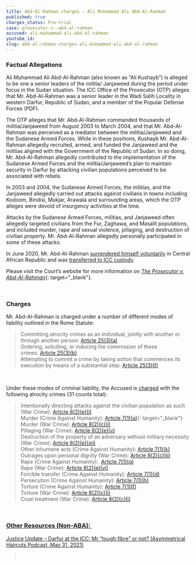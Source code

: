 ```yaml
---
title: Abd-Al-Rahman charges - Ali Muhammad Ali Abd-Al-Rahman
published: true
charges_status: Pre-trial
case: prosecutor-v--abd-al-rahman
accused: ali-muhammad-ali-abd-al-rahman
youtube_id:
slug: abd-al-rahman-charges-ali-muhammad-ali-abd-al-rahman
---
```


### Factual Allegations

Ali Muhammad Ali Abd-Al-Rahman (also known as “Ali Kushayb”) is alleged to be one a senior leaders of the militia/ Janjaweed during the period under focus in the Sudan situation. The ICC Office of the Prosecutor (OTP) alleges that Mr. Abd-Al-Rahman was a senior leader in the Wadi Salih Locality in western Darfur, Republic of Sudan, and a member of the Popular Defense Forces (PDF).

The OTP alleges that Mr. Abd-Al-Rahman commanded thousands of militia/Janjaweed from August 2003 to March 2004, and that Mr. Abd-Al-Rahman was perceived as a mediator between the militia/Janjaweed and the Sudanese Armed Forces. While in these positions, Kushayb Mr. Abd-Al-Rahman allegedly recruited, armed, and funded the Janjaweed and the militias aligned with the Government of the Republic of Sudan. In so doing, Mr. Abd-Al-Rahman allegedly contributed to the implementation of the Sudanese Armed Forces and the militia/Janjaweed’s plan to maintain security in Darfur by attacking civilian populations perceived to be associated with rebels.

In 2003 and 2004, the Sudanese Armed Forces, the militias, and the Janjaweed allegedly carried out attacks against civilians in towns including Kodoom, Bindisi, Mukjar, Arawala and surrounding areas, which the OTP alleges were devoid of insurgency activities at the time.

Attacks by the Sudanese Armed Forces, militias, and Janjaweed often allegedly targeted civilians from the Fur, Zaghawa, and Masalit populations, and included murder, rape and sexual violence, pillaging, and destruction of civilian property. Mr. Abd-Al-Rahman allegedly personally participated in some of these attacks.

In June 2020, Mr. Abd-Al-Rahman [surrendered himself voluntarily](https://news.un.org/en/story/2020/06/1065992) in Central African Republic and was [transferred to ICC custody](https://www.icc-cpi.int/Pages/item.aspx?name=PR1525).

Please visit the Court’s website for more information on&nbsp;[*The Prosecutor v. Abd-Al-Rahman*](https://www.icc-cpi.int/darfur/abd-al-rahman){: target="_blank"}.

&nbsp;

### Charges

Mr. Abd-Al-Rahman is charged under a number of different modes of liability outlined in the Rome Statute:

> Committing atrocity crimes as an individual, jointly with another or through another person:&nbsp;[Article 25(3)(a)](https://cilrap-lexsitus.org/clicc/25-3-a/25-3-a-co-perpetration)<br>Ordering, soliciting, or inducing the commission of these crimes:&nbsp;[Article 25(3)(b)](https://cilrap-lexsitus.org/clicc/25-3-b/25-3-b)<br>Attempting to commit a crime by taking action that commences its execution by means of a substantial step: [Article 25(3)(f)](https://cilrap-lexsitus.org/clicc/25-3-f/25-3-f)

&nbsp;

Under these modes of criminal liability, the Accused is [charged](https://www.icc-cpi.int/Pages/record.aspx?docNo=ICC-02/05-01/20-433-Corr) with the following atrocity crimes (31 counts total):

> Intentionally directing attacks against the civilian population as such (War Crime): [Article 8(2)(e)(i)](https://cilrap-lexsitus.org/clicc/8-2-e-i/8-2-e-i)<br>Murder (Crime Against Humanity): [Article 7(1)(a)](http://www.casematrixnetwork.org/cmn-knowledge-hub/klamberg-commentary/elements-of-crime/#c2286){: target="_blank"}<br>Murder (War Crime): [Article 8(2)(c)(i)](https://cilrap-lexsitus.org/clicc/8-2-c-i-5/8-2-c-i-5)<br>Pillaging (War Crime): [Article 8(2)(e)(v)](https://cilrap-lexsitus.org/clicc/8-2-e-v/8-2-e-v)<br>Destruction of the property of an adversary without military necessity (War Crime): [Article 8(2)(e)(xii)](https://cilrap-lexsitus.org/clicc/8-2-e-xii/8-2-e-xii)<br>Other inhumane acts (Crime Against Humanity): [Article 7(1)(k)](https://cilrap-lexsitus.org/clicc/7-1-k/7-1-k)<br>Outrages upon personal dignity (War Crime): [Article 8(2)(c)(ii)](https://cilrap-lexsitus.org/clicc/8-2-c-ii/8-2-c-ii)<br>Rape (Crime Against Humanity): &nbsp;[Article 7(1)(g)](https://cilrap-lexsitus.org/clicc/7-1-g-1/7-1-g-1)<br>Rape (War Crime): [Article 8(2)(e)(vi)](https://cilrap-lexsitus.org/clicc/8-2e-vi-1/8-2e-vi-1)<br>Forcible transfer (Crime Against Humanity): [Article 7(1)(d)](https://cilrap-lexsitus.org/clicc/7-1-d/7-1-d)<br>Persecution (Crime Against Humanity): [Article 7(1)(h)](https://cilrap-lexsitus.org/clicc/7-1-h/7-1-h)<br>Torture (Crime Against Humanity): [Article 7(1)(f)](https://cilrap-lexsitus.org/clicc/7-1-f/7-1-f)<br>Torture (War Crime): [Article 8(2)(c)(i)](https://cilrap-lexsitus.org/clicc/8-2-c-i-4/8-2-c-i-4)<br>Cruel treatment (War Crime): [Article 8(2)(c)(i)](https://cilrap-lexsitus.org/clicc/8-2-c-i-3/8-2-c-i-3)

&nbsp;

### <u><strong>Other Resources (Non-ABA):&nbsp;</strong></u>

[Justice Update – Darfur at the ICC: Mr “tough fibre” or not? (Asymmetrical Haircuts Podcast, May 31, 2021)](https://www.asymmetricalhaircuts.com/episodes/justice-update-darfur-at-the-icc-mr-tough-fibre-or-not/)

> &nbsp;
